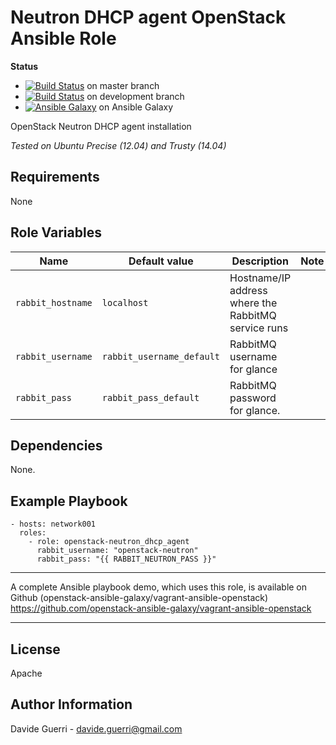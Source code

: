 Neutron DHCP agent OpenStack Ansible Role
=========

**Status**
* [![Build Status](https://travis-ci.org/openstack-ansible-galaxy/openstack-neutron_dhcp_agent.svg?branch=master)](https://travis-ci.org/openstack-ansible-galaxy/openstack-neutron_dhcp_agent) on master branch
* [![Build Status](https://travis-ci.org/openstack-ansible-galaxy/openstack-neutron_dhcp_agent.svg?branch=development)](https://travis-ci.org/openstack-ansible-galaxy/openstack-neutron_dhcp_agent) on development branch
* [![Ansible Galaxy](http://img.shields.io/badge/dguerri-openstack--neutron_dhcp_agent-blue.svg)](https://galaxy.ansible.com/list#/roles/1834) on Ansible Galaxy

OpenStack Neutron DHCP agent installation

_Tested on Ubuntu Precise (12.04) and Trusty (14.04)_

Requirements
------------

None

Role Variables
--------------

| Name | Default value | Description | Note |
|---  |---  |---  |--- |
| `rabbit_hostname` | `localhost` | Hostname/IP address where the RabbitMQ service runs ||
| `rabbit_username` | `rabbit_username_default` | RabbitMQ username for glance ||
| `rabbit_pass` | `rabbit_pass_default` | RabbitMQ password for glance. ||


Dependencies
------------

None.

Example Playbook
----------------

    - hosts: network001
      roles:
        - role: openstack-neutron_dhcp_agent
          rabbit_username: "openstack-neutron"
          rabbit_pass: "{{ RABBIT_NEUTRON_PASS }}"

---

A complete Ansible playbook demo, which uses this role, is available on Github (openstack-ansible-galaxy/vagrant-ansible-openstack) <https://github.com/openstack-ansible-galaxy/vagrant-ansible-openstack>

---


License
-------

Apache

Author Information
------------------

Davide Guerri - davide.guerri@gmail.com
